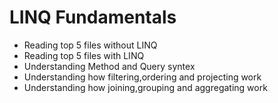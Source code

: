 # LINQ Fundamentals
- Reading top 5 files without LINQ
- Reading top 5 files with LINQ
- Understanding Method and Query syntex
- Understanding how filtering,ordering and projecting work
- Understanding how joining,grouping and aggregating work
